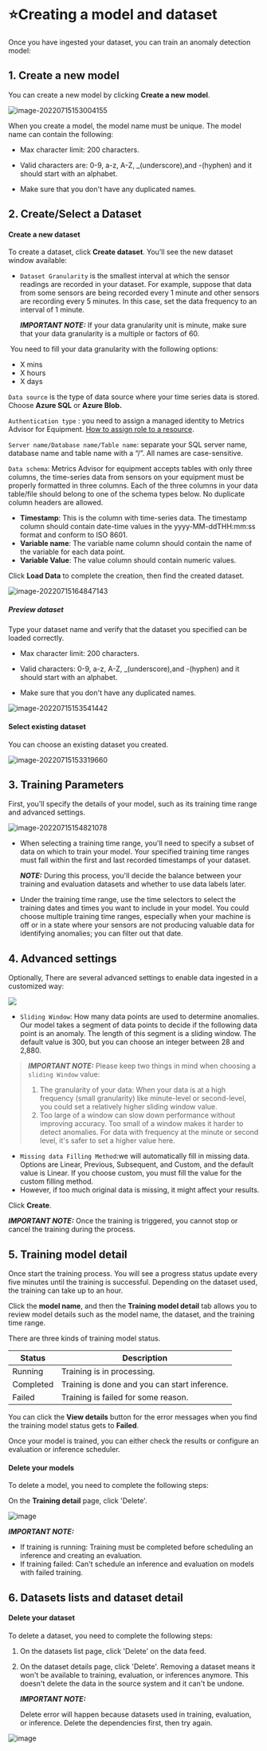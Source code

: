 # ⭐Creating a model and dataset

Once you have ingested your dataset, you can train an anomaly detection model:

## 1. Create a new model

You can create a new model by clicking **Create a new model**.

![image-20220715153004155](https://raw.githubusercontent.com/Azure/Metrics-Advisor-for-Equipment/main/image/image-20220715153004155.png)

When you create a model, the model name must be unique. The model name can contain the following:

- Max character limit: 200 characters.

- Valid characters are: 0-9, a-z, A-Z, _(underscore),and -(hyphen) and it should start with an alphabet. 

- Make sure that you don't have any duplicated names.

  

## 2. Create/Select a Dataset

#### Create a new dataset

To create a dataset, click **Create dataset**. You’ll see the new dataset window available:

- `Dataset Granularity` is the smallest interval at which the sensor readings are recorded in your dataset. For example, suppose that data from some sensors are being recorded every 1 minute and other sensors are recording every 5 minutes. In this case, set the data frequency to an interval of 1 minute. 

  **_IMPORTANT NOTE:_** If your data granularity unit is minute, make sure that your data granularity is a multiple or factors of 60. 

​        You need to fill your data granularity with the following options:

- X mins
- X hours        
- X days

`Data source` is the type of data source where your time series data is stored. Choose **Azure SQL** or **Azure Blob.**

`Authentication type` : you need to assign a managed identity to Metrics Advisor for Equipment. [How to assign role to a resource](https://github.com/MS-AI-Platform/MetricsAdvisorMultivariate/blob/main/managed_identity.md).

`Server name/Database name/Table name`: separate your SQL server name, database name and table name with a “/”. All names are case-sensitive. 

`Data schema`: Metrics Advisor for equipment accepts tables with only three columns, the time-series data from sensors on your equipment must be properly formatted in three columns. Each of the three columns in your data table/file should belong to one of the schema types below. No duplicate column headers are allowed. 

- **Timestamp**: This is the column with time-series data. The timestamp column should contain date-time values in the yyyy-MM-ddTHH:mm:ss format and conform to ISO 8601.
- **Variable name**: The variable name column should contain the name of the variable for each data point.
- **Variable Value**: The value column should contain numeric values.

Click **Load Data** to complete the creation, then find the created dataset.

![image-20220715164847143](https://raw.githubusercontent.com/Azure/Metrics-Advisor-for-Equipment/main/image/image-20220715164847143.png)

##### Preview dataset

Type your dataset name and verify that the dataset you specified can be loaded correctly.

- Max character limit: 200 characters.

- Valid characters: 0-9, a-z, A-Z, _(underscore),and -(hyphen) and it should start with an alphabet. 

- Make sure that you don't have any duplicated names.

![image-20220715153541442](https://raw.githubusercontent.com/Azure/Metrics-Advisor-for-Equipment/main/image/image-20220715153541442.png)





#### Select existing dataset

You can choose an existing dataset you created. 

![image-20220715153319660](https://raw.githubusercontent.com/Azure/Metrics-Advisor-for-Equipment/main/image/image-20220715153319660.png)



## 3. Training Parameters

First, you'll specify the details of your model, such as its training time range and advanced settings.

![image-20220715154821078](https://raw.githubusercontent.com/Azure/Metrics-Advisor-for-Equipment/main/image/image-20220715154821078.png)

- When selecting a training time range, you'll need to specify a subset of data on which to train your model. Your specified training time ranges must fall within the first and last recorded timestamps of your dataset.

  **_NOTE:_**  During this process, you'll decide the balance between your training and evaluation datasets and whether to use data labels later.

- Under the training time range, use the time selectors to select the training dates and times you want to include in your model. You could choose multiple training time ranges, especially when your machine is off or in a state where your sensors are not producing valuable data for identifying anomalies; you can filter out that date.

## 4. Advanced settings

Optionally, There are several advanced settings to enable data ingested in a customized way:

![](https://raw.githubusercontent.com/Azure/Metrics-Advisor-for-Equipment/main/image/image-20220715154854802.png)

- `Sliding Window`: How many data points are used to determine anomalies. Our model takes a segment of data points to decide if the following data point is an anomaly. The length of this segment is a sliding window. The default value is 300, but you can choose an integer between 28 and 2,880.

> **_IMPORTANT NOTE:_**  Please keep two things in mind when choosing a `sliding Window` value:
>
> 1. The granularity of your data: When your data is at a high frequency (small granularity) like minute-level or second-level, you could set a relatively higher sliding window value.
> 2. Too large of a window can slow down performance without improving accuracy. Too small of a window makes it harder to detect anomalies. For data with frequency at the minute or second level, it's safer to set a higher value here. 

- `Missing data Filling Method`:we will automatically fill in missing data. Options are Linear, Previous, Subsequent, and Custom, and the default value is Linear. If you choose custom, you must fill the value for the custom filling method.
- However, if too much original data is missing, it might affect your results.

Click **Create**.

**_IMPORTANT NOTE:_** Once the training is triggered, you cannot stop or cancel the training during the process. 



## 5. Training model detail

Once start the training process. You will see a progress status update every five minutes until the training is successful. Depending on the dataset used, the training can take up to an hour.

Click the **model name**, and then the **Training model detail** tab allows you to review model details such as the model name, the dataset, and the training time range.

There are three kinds of training model status.

| Status    | Description                                   |
| --------- | --------------------------------------------- |
| Running   | Training is in processing.                    |
| Completed | Training is done and you can start inference. |
| Failed    | Training is failed for some reason.           |

You can click the **View details** button for the error messages when you find the training model status gets to **Failed**.

Once your model is trained, you can either check the results or configure an evaluation or inference scheduler.

#### Delete your models

To delete a model, you need to complete the following steps:

On the **Training detail** page, click 'Delete'.

![image](https://user-images.githubusercontent.com/36343326/176643591-6121a31f-7229-43c1-9eff-28ac189cec73.png)

**_IMPORTANT NOTE:_**

- If training is running: Training must be completed before scheduling an inference and creating an evaluation.
- If training failed: Can't schedule an inference and evaluation on models with failed training. 



## 6. Datasets lists and dataset detail

#### Delete your dataset

To delete a dataset, you need to complete the following steps:

1. On the datasets list page, click 'Delete' on the data feed.

2. On the dataset details page, click 'Delete'. Removing a dataset means it won't be available to training, evaluation, or inferences anymore. This doesn't delete the data in the source system and it can't be undone.

   **_IMPORTANT NOTE:_** 

   Delete error will happen because datasets used in training, evaluation, or inference. Delete the dependencies first, then try again.

![image](https://user-images.githubusercontent.com/36343326/176643089-c06e12b8-0045-4ccd-b598-1b44ba1122ee.png)


